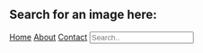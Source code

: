 ## Search for an image here:
<html>
<div class="topnav">
  <a class="active" href="#home">Home</a>
  <a href="#about">About</a>
  <a href="#contact">Contact</a>
  <input type="text" placeholder="Search..">
</div>
</html>


<!--- You can use the [editor on GitHub](https://github.com/shannonjin/NASA-Image-Search-Engine/edit/master/index.md) to maintain and preview the content for your website in Markdown files.--->

<!---  Whenever you commit to this repository, GitHub Pages will run [Jekyll](https://jekyllrb.com/) to rebuild the pages in your site, from the content in your Markdown files.--->

<!--- ### Markdown--->

<!--- Markdown is a lightweight and easy-to-use syntax for styling your writing. It includes conventions for--->

<!--- ```markdown--->
<!--- Syntax highlighted code block--->

<!--- # Header 1
## Header 2
### Header 3

<!--- - Bulleted
<!--- - List

<!--- 1. Numbered
<!--- 2. List

<!--- **Bold** and _Italic_ and `Code` text

<!--- [Link](url) and ![Image](src)
```

<!--- For more details see [GitHub Flavored Markdown](https://guides.github.com/features/mastering-markdown/).

<!--- ### Jekyll Themes

<!--- Your Pages site will use the layout and styles from the Jekyll theme you have selected in your [repository settings](https://github.com/shannonjin/NASA-Image-Search-Engine/settings). The name of this theme is saved in the Jekyll `_config.yml` configuration file.

<!--- ### Support or Contact

<!--- Having trouble with Pages? Check out our [documentation](https://help.github.com/categories/github-pages-basics/) or [contact support](https://github.com/contact) and we’ll help you sort it out. --->
